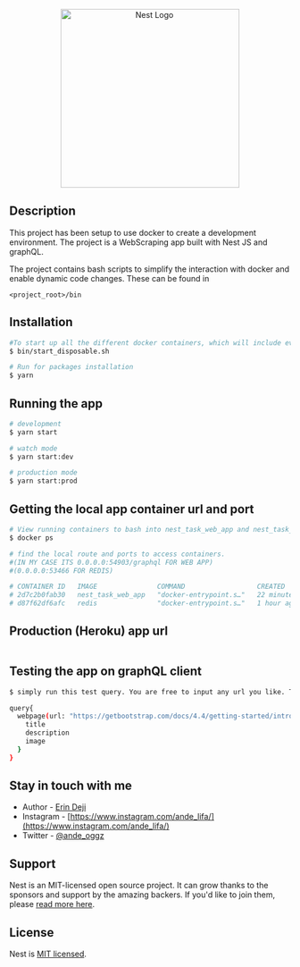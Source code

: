 <p align="center">
  <a href="http://nestjs.com/" target="blank"><img src="https://nestjs.com/img/logo_text.svg" width="320" alt="Nest Logo" /></a>
</p>

  <!--[![Backers on Open Collective](https://opencollective.com/nest/backers/badge.svg)](https://opencollective.com/nest#backer)
  [![Sponsors on Open Collective](https://opencollective.com/nest/sponsors/badge.svg)](https://opencollective.com/nest#sponsor)-->

## Description

This project has been setup to use docker to create a development environment. The project is a WebScraping app built with Nest JS and graphQL.

The project contains bash scripts to simplify the interaction with docker and enable dynamic code changes. These can be found in
```
<project_root>/bin
```
## Installation

```bash
#To start up all the different docker containers, which will include everything specified in the various docker compose files, run the following command in the project root:
$ bin/start_disposable.sh

# Run for packages installation
$ yarn
```

## Running the app

```bash
# development
$ yarn start

# watch mode
$ yarn start:dev

# production mode
$ yarn start:prod
```

## Getting the local app container url and port

```bash
# View running containers to bash into nest_task_web_app and nest_task_redis container
$ docker ps

# find the local route and ports to access containers. 
#(IN MY CASE ITS 0.0.0.0:54903/graphql FOR WEB APP)
#(0.0.0.0:53466 FOR REDIS)

# CONTAINER ID   IMAGE               COMMAND                  CREATED          STATUS          PORTS                                         NAMES
# 2d7c2b0fab30   nest_task_web_app   "docker-entrypoint.s…"   22 minutes ago   Up 22 minutes   8080/tcp, 8585/tcp, 0.0.0.0:54903->3000/tcp   angry_hypatia
# d87f62df6afc   redis               "docker-entrypoint.s…"   1 hour ago     Up 1 hour     0.0.0.0:53466->6379/tcp                       nest_task_redis
```

## Production (Heroku) app url

```bash

```

## Testing the app on graphQL client

```bash
$ simply run this test query. You are free to input any url you like. Thanks

query{
  webpage(url: "https://getbootstrap.com/docs/4.4/getting-started/introduction/"){
    title
    description
    image
  }
}

```

## Stay in touch with me
- Author - [Erin Deji](https://quirky-swirles-bafcdd.netlify.app/)
- Instagram - [https://www.instagram.com/ande_lifa/](https://www.instagram.com/ande_lifa/)
- Twitter - [@ande_oggz](https://twitter.com/ande_oggz)

## Support

Nest is an MIT-licensed open source project. It can grow thanks to the sponsors and support by the amazing backers. If you'd like to join them, please [read more here](https://docs.nestjs.com/support).

## License

  Nest is [MIT licensed](LICENSE).
